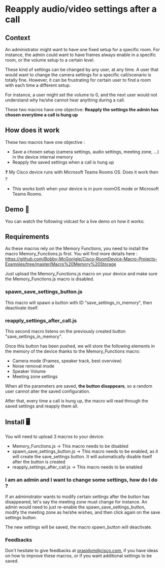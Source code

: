 # Reapply audio/video settings after a call

## Context 
An administrator might want to have one fixed setup for a specific room. For instance, the admin could want to have frames always enable in a specific room, 
or the volume setup to a certain level. 

These kind of settings can be changed by any user, at any time. A user that would want to change the camera settings for a specific call/scenario is totally fine. 
However, it can be frustrating for certain user to find a room with each time a different setup.

For instance, a user might set the volume to 0, and the next user would not understand why he/she cannot hear anything during a call. 

These two macros have one objective: **Reapply the settings the admin has chosen everytime a call is hung up**

## How does it work

These two macros have one objective :
- Save a chosen setup (camera settings, audio settings, meeting zone, ...) in the device internal memory
- Reapply the saved settings when a call is hung up

❓ My Cisco device runs with Microsoft Teams Rooms OS. Does it work then ?

- This works both when your device is in pure roomOS mode or Microsoft Teams Rooms.

## Demo 🎥
You can watch the following vidcast for a live demo on how it works:


## Requirements
As these macros rely on the Memory Functions, you need to install the macro Memory_Functions.js first. 
You will find more details here : https://github.com/Bobby-McGonigle/Cisco-RoomDevice-Macro-Projects-Examples/tree/master/Macro%20Memory%20Storage

Just upload the Memory_Functions.js macro on your device and make sure the Memory_Functions.js macro is disabled.

### spawn_save_settings_button.js
This macro will spawn a button with ID "save_settings_in_memory", then deactivate itself.

### reapply_settings_after_call.js
This second macro listens on the previously created button "save_settings_in_memory". 

Once this button has been pushed, we will store the following elements in the memory of the device thanks to the Memory_Functions macro:
  - Camera mode (Frames, speaker track, best overview)
  - Noise removal mode
  - Speaker Volume
  - Meeting zone settings
  
When all the parameters are saved, **the button disappears**, so a random user cannot alter the saved configuration.

After that, every time a call is hung up, the macro will read through the saved settings and reapply them all.

## Install 🖥️
You will need to upload 3 macros to your device:
- Memory_Functions.js -> This macro needs to be disabled
- spawn_save_settings_button.js -> This macro needs to be enabled, as it will create the save_settings button. It will automatically disable itself after the button is created
- reapply_settings_after_call.js -> This macro needs to be enabled


### I am an admin and I want to change some settings, how do I do ? 
If an administrator wants to modify certain settings after the button has disappeared, let's say the meeting zone must change for instance. 
An admin would need to just re-enable the spawn_save_settings_button, modify the meeting zone as he/she wishes, and then 
click again on the save settings button. 

The new settings will be saved, the macro spawn_button will deactivate.
 
### Feedbacks
Don't hesitate to give feedbacks at qrasidym@cisco.com, if you have ideas on how to improve these macros, or if you want additional settings to be saved.
